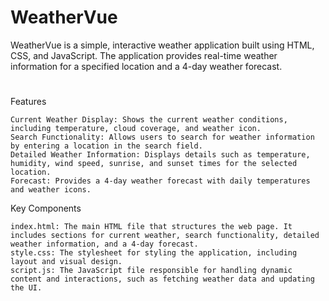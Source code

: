 # WeatherVue
WeatherVue is a simple, interactive weather application built using HTML, CSS, and JavaScript. The application provides real-time weather information for a specified location and a 4-day weather forecast.
#
Features

    Current Weather Display: Shows the current weather conditions, including temperature, cloud coverage, and weather icon.
    Search Functionality: Allows users to search for weather information by entering a location in the search field.
    Detailed Weather Information: Displays details such as temperature, humidity, wind speed, sunrise, and sunset times for the selected location.
    Forecast: Provides a 4-day weather forecast with daily temperatures and weather icons.

Key Components

    index.html: The main HTML file that structures the web page. It includes sections for current weather, search functionality, detailed weather information, and a 4-day forecast.
    style.css: The stylesheet for styling the application, including layout and visual design.
    script.js: The JavaScript file responsible for handling dynamic content and interactions, such as fetching weather data and updating the UI.
